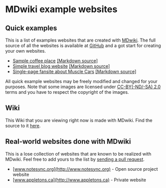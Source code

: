 MDwiki example websites
========================

Quick examples
--------------

This is a list of examples websites that are created with [MDwiki]. The full source of all the websites is available at [GitHub][githubrepo] and a got start for creating your own websites.

* [Sample coffee place](http://dynalon.github.io/mdwiki-examples/cafe/) [[Markdown source]][cafe]
* [Simple travel blog website](http://dynalon.github.io/mdwiki-examples/travel_blog/) [[Markdown source]][travelblog]
* [Single-page fansite about Muscle Cars](http://dynalon.github.io/mdwiki-examples/muscle_cars/) [[Markdown source]][musclecars]

All quick example websites may be freely modified and changed for your purposes. Note that some images are licensed under [CC-BY(-ND/-SA) 2.0][cc] terms and you have to respect the copyright of the images.

[cc]: http://creativecommons.org/licenses/
[MDwiki]: http://www.mdwiki.info
[githubrepo]: http://github.com/Dynalon/mdwiki-examples/
[cafe]: https://github.com/Dynalon/mdwiki-examples/tree/gh-pages/cafe
[musclecars]: https://github.com/Dynalon/mdwiki-examples/tree/gh-pages/muscle_cars
[travelblog]: https://github.com/Dynalon/mdwiki-examples/tree/gh-pages/travel_blog

Wiki
----

This Wiki that you are viewing right now is made with MDwiki. Find the source to it [here][mdwikisrc].

  [mdwikisrc]: https://github.com/Dynalon/mdwiki/tree/gh-pages
  [wiki]: http://mdwiki.info/


Real-world websites done with MDwiki
---------------

This is a lose collection of websites that are known to be realized with MDwiki. Feel free to add yours to the list by [sending a pull request][mdwikisrc].

* [www.notesync.org](http://www.notesync.org) - Open source project website
* [www.appletons.ca](http://www.appletons.ca) - Private website

[mdwikisrc]: https://github.com/Dynalon/mdwiki/tree/gh-pages
